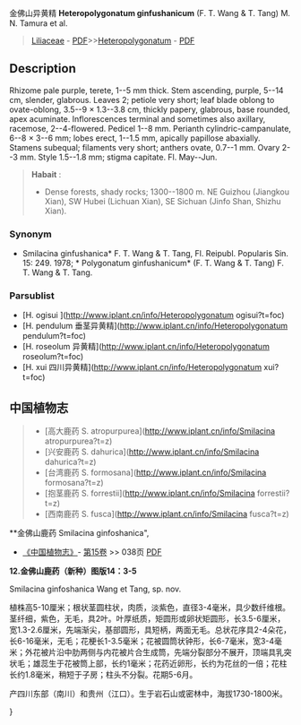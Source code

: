 金佛山异黄精 **Heteropolygonatum ginfushanicum** (F. T. Wang & T. Tang) M. N. Tamura et al.

> [Liliaceae](http://www.iplant.cn/info/Liliaceae?t=foc) - [PDF](http://www.iplant.cn/foc/pdf/Liliaceae.pdf)>>[Heteropolygonatum](http://www.iplant.cn/info/Heteropolygonatum?t=foc) - [PDF](http://www.iplant.cn/foc/pdf/Heteropolygonatum.pdf)

## Description

Rhizome pale purple, terete, 1--5 mm thick. Stem ascending, purple, 5--14 cm, slender, glabrous. Leaves 2; petiole very short; leaf blade oblong to ovate-oblong, 3.5--9 × 1.3--3.8 cm, thickly papery, glabrous, base rounded, apex acuminate. Inflorescences terminal and sometimes also axillary, racemose, 2--4-flowered. Pedicel 1--8 mm. Perianth cylindric-campanulate, 6--8 × 3--6 mm; lobes erect, 1--1.5 mm, apically papillose abaxially. Stamens subequal; filaments very short; anthers ovate, 0.7--1 mm. Ovary 2--3 mm. Style 1.5--1.8 mm; stigma capitate. Fl. May--Jun.

> **Habait** : 
>* Dense forests, shady rocks; 1300--1800 m. NE Guizhou (Jiangkou Xian), SW Hubei (Lichuan Xian), SE Sichuan (Jinfo Shan, Shizhu Xian).

### Synonym
* Smilacina ginfushanica* F. T. Wang & T. Tang, Fl. Reipubl. Popularis Sin. 15: 249. 1978; * Polygonatum ginfushanicum* (F. T. Wang & T. Tang) F. T. Wang & T. Tang.

### Parsublist

* [H.  ogisui  ](http://www.iplant.cn/info/Heteropolygonatum ogisui?t=foc)
* [H.  pendulum  垂茎异黄精](http://www.iplant.cn/info/Heteropolygonatum pendulum?t=foc)
* [H.  roseolum  异黄精](http://www.iplant.cn/info/Heteropolygonatum roseolum?t=foc)
* [H.  xui  四川异黄精](http://www.iplant.cn/info/Heteropolygonatum xui?t=foc)

## 中国植物志

> * [高大鹿药  S.  atropurpurea](http://www.iplant.cn/info/Smilacina atropurpurea?t=z)
> * [兴安鹿药  S.  dahurica](http://www.iplant.cn/info/Smilacina dahurica?t=z)
> * [台湾鹿药  S.  formosana](http://www.iplant.cn/info/Smilacina formosana?t=z)
> * [抱茎鹿药  S.  forrestii](http://www.iplant.cn/info/Smilacina forrestii?t=z)
> * [西南鹿药  S.  fusca](http://www.iplant.cn/info/Smilacina fusca?t=z)

**金佛山鹿药 Smilacina ginfoshanica",

* [《中国植物志》](http://www.iplant.cn/frps)- [第15卷](http://www.iplant.cn/frps/vol/15) >> 038页 [PDF](http://www.iplant.cn/frps/pdf/15/038.pdf)

**12.金佛山鹿药（新种）图版14：3-5**

Smilacina ginfoshanica Wang et Tang, sp. nov.

植株高5-10厘米；根状茎圆柱状，肉质，淡紫色，直径3-4毫米，具少数纤维根。茎纤细，紫色，无毛，具2叶。叶厚纸质，矩圆形或卵状矩圆形，长3.5-6厘米，宽1.3-2.6厘米，先端渐尖，基部圆形，具短柄，两面无毛。总状花序具2-4朵花，长6-16毫米，无毛；花梗长1-3.5毫米；花被圆筒状钟形，长6-7毫米，宽3-4毫米；外花被片沿中肋两侧与内花被片合生成筒，先端分裂部分不展开，顶端具乳突状毛；雄蕊生于花被筒上部，长约1毫米；花药近卵形，长约为花丝的一倍；花柱长约1.8毫米，稍短于子房；柱头不分裂。花期5-6月。

产四川东部（南川）和贵州（江口）。生于岩石山或密林中，海拔1730-1800米。

}